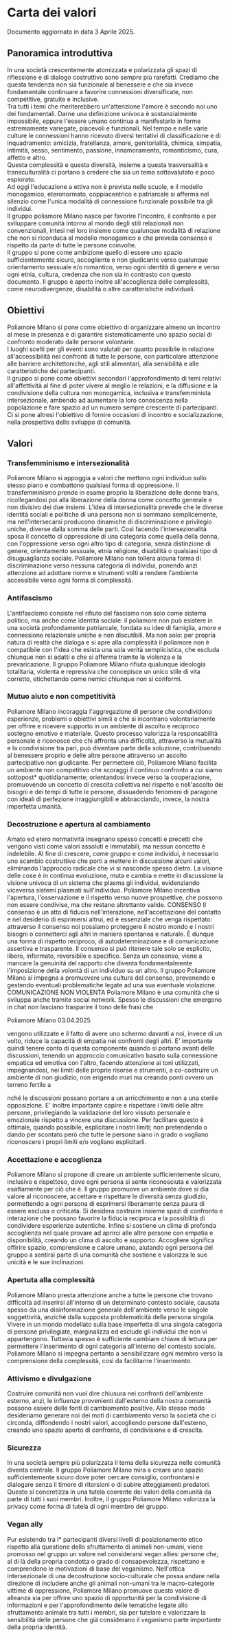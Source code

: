 # Carta dei valori

Documento aggiornato in data 3 Aprile 2025.

## Panoramica introduttiva

In una società crescentemente atomizzata e polarizzata gli spazi di riflessione e di dialogo costruttivo sono sempre più rarefatti. Crediamo che questa tendenza non sia funzionale al benessere e che sia invece fondamentale continuare a favorire connessioni diversificate, non competitive, gratuite e inclusive.  
Tra tutti i temi che meriterebbero un'attenzione l'amore è secondo noi uno dei fondamentali. Darne una definizione univoca è sostanzialmente impossibile, eppure l'essere umano continua a manifestarlo in forme estremamente variegate, piacevoli e funzionali. Nel tempo e nelle varie culture le connessioni hanno ricevuto diversi tentativi di classificazione e di inquadramento: amicizia, fratellanza, amore, genitorialità, chimica, simpatia, intimità, sesso, sentimento, passione, innamoramento, romanticismo, cura, affetto e altro.  
Questa complessità e questa diversità, insieme a questa trasversalità e transculturalità ci portano a credere che sia un tema sottovalutato e poco esplorato.  
Ad oggi l'educazione a ettiva non è prevista nelle scuole, e il modello monogamico, eteronormato, coppiacentrico e patriarcale si afferma nel silenzio come l'unica modalità di connessione funzionale possibile tra gli individui.  
Il gruppo poliamore Milano nasce per favorire l'incontro, il confronto e per sviluppare comunità intorno al mondo degli stili relazionali non convenzionali, intesi nel loro insieme come qualunque modalità di relazione che non si riconduca al modello monogamico e che preveda consenso e rispetto da parte di tutte le persone coinvolte.  
Il gruppo si pone come ambizione quello di essere uno spazio sufficientemente sicuro, accogliente e non giudicante verso qualunque orientamento sessuale e/o romantico, verso ogni identità di genere e verso ogni etnia, cultura, credenza che non sia in contrasto con questo documento. Il gruppo è aperto inoltre all'accoglienza delle complessità, come neurodivergenze, disabilità o altre caratteristiche individuali.

## Obiettivi

Poliamore Milano si pone come obiettivo di organizzare almeno un incontro al mese in presenza e di garantire sistematicamente uno spazio social di confronto moderato dalle persone volontarie.  
I luoghi scelti per gli eventi sono valutati per quanto possibile in relazione all'accessibilità nei confronti di tutte le persone, con particolare attenzione alle barriere architettoniche, agli stili alimentari, alla sensibilità e alle caratteristiche dei partecipanti.  
Il gruppo si pone come obiettivi secondari l'approfondimento di temi relativi all'affettività al fine di poter vivere al meglio le relazioni, e la diffusione e la condivisione della cultura non monogamica, inclusiva e transfemminista intersezionale, ambendo ad aumentare la loro conoscenza nella popolazione e fare spazio ad un numero sempre crescente di partecipanti. Ci si pone altresì l'obiettivo di fornire occasioni di incontro e socializzazione, nella prospettiva dello sviluppo di comunità.

## Valori

### Transfemminismo e intersezionalità

Poliamore Milano si appoggia a valori che mettono ogni individuo sullo stesso piano e combattono qualsiasi forma di oppressione. Il transfemminismo prende in esame proprio la liberazione delle donne trans, ricollegandosi poi alla liberazione della donna come concetto generale e non divisivo dei due insiemi. L'idea di intersezionalità prevede che le diverse identità sociali e politiche di una persona non si sommano semplicemente, ma nell'intersecarsi producono dinamiche di discriminazione e privilegio uniche, diverse dalla somma delle parti. Così facendo l'intersezionalità sposa il concetto di oppressione di una categoria come quella della donna, con l'oppressione verso ogni altro tipo di categoria, senza distinzione di genere, orientamento sessuale, etnia religione, disabilità o qualsiasi tipo di disuguaglianza sociale. Poliamore Milano non tollera alcuna forma di discriminazione verso nessuna categoria di individui, ponendo anzi attenzione ad adottare norme e strumenti volti a rendere l'ambiente accessibile verso ogni forma di complessità.

### Antifascismo

L'antifascismo consiste nel rifiuto del fascismo non solo come sistema politico, ma anche come identità sociale: il poliamore non può esistere in una società profondamente patriarcale, fondata su idee di famiglia, amore e connessione relazionale uniche e non discutibili. Ma non solo: per propria natura di realtà che dialoga e si apre alla complessità il poliamore non è compatibile con l'idea che esista una sola verità semplicistica, che escluda chiunque non si adatti e che si afferma tramite la violenza e la prevaricazione. Il gruppo Poliamore Milano rifiuta qualunque ideologia totalitaria, violenta e repressiva che concepisce un unico stile di vita corretto, etichettando come nemici chiunque non si conformi.

### Mutuo aiuto e non competitività

Poliamore Milano incoraggia l'aggregazione di persone che condividono esperienze, problemi o obiettivi simili e che si incontrano volontariamente per offrire e ricevere supporto in un ambiente di ascolto e reciproco sostegno emotivo e materiale. Questo processo valorizza la responsabilità personale e riconosce che chi affronta una difficoltà, attraverso la mutualità e la condivisione tra pari, può diventare parte della soluzione, contribuendo al benessere proprio e delle altre persone attraverso un ascolto partecipativo non giudicante. Per permettere ciò, Poliamore Milano facilita un ambiente non competitivo che scoraggi il continuo confronto a cui siamo sottopost* quotidianamente; orientandosi invece verso la cooperazione, promuovendo un concetto di crescita collettiva nel rispetto e nell'ascolto dei bisogni e dei tempi di tutte le persone, dissuadendo fenomeni di paragone con ideali di perfezione irraggiungibili e abbracciando, invece, la nostra imperfetta umanità.

### Decostruzione e apertura al cambiamento

Amato ed etero normatività insegnano spesso concetti e precetti che vengono visti
come valori assoluti e immutabili, ma nessun concetto è indelebile. Al fine di crescere,
come gruppo e come individui, è necessario uno scambio costruttivo che porti a
mettere in discussione alcuni valori, eliminando l'approccio radicale che vi si nasconde
spesso dietro. La visione delle cose è in continua evoluzione, muta e cambia e mette in
discussione la visione univoca di un sistema che plasma gli individui, evidenziando
viceversa sistemi plasmati sull'individuo. Poliamore Milano incentiva l'apertura,
l'osservazione e il rispetto verso nuove prospettive, che possono non essere condivise,
ma che restano altrettanto valide.
CONSENSO
Il consenso è un atto di fiducia nell'interazione, nell'accettazione del contatto e nel
desiderio di esprimersi altrui, ed è essenziale che venga rispettato: attraverso il
consenso noi possiamo proteggere il nostro mondo e i nostri bisogni o connetterci agli
altri in maniera spontanea e naturale. È dunque una forma di rispetto reciproco, di
autodeterminazione e di comunicazione assertiva e trasparente. Il consenso si può
ritenere tale solo se esplicito, libero, informato, reversibile e specifico. Senza un
consenso, viene a mancare la genuinità del rapporto che diventa fondamentalmente
l'imposizione della volontà di un individuo su un altro. Il gruppo Poliamore Milano si
impegna a promuovere una cultura del consenso, prevenendo e gestendo eventuali
problematiche legate ad una sua eventuale violazione.
COMUNICAZIONE NON VIOLENTA
Poliamore Milano è una comunità che si sviluppa anche tramite social network. Spesso
le discussioni che emergono in chat non lasciano trasparire il tono delle frasi che

Poliamore Milano 03.04.2025

vengono utilizzate e il fatto di avere uno schermo davanti a noi, invece di un volto,
riduce la capacità di empatia nei confronti degli altri. E' importante quindi tenere conto
di questa componente quando si portano avanti delle discussioni, tenendo un
approccio comunicativo basato sulla connessione empatica ed emotiva con l'altro,
facendo attenzione ai toni utilizzati, impegnandosi, nei limiti delle proprie risorse e
strumenti, a co-costruire un ambiente di non giudizio, non erigendo muri ma creando
ponti ovvero un terreno fertile a

nché le discussioni possano portare a un
arricchimento e non a una sterile opposizione. E' inoltre importante capire e rispettare i
limiti delle altre persone, privilegiando la validazione del loro vissuto personale e
emozionale rispetto a vincere una discussione. Per facilitare questo è ottimale, quando
possibile, esplicitare i nostri limiti; non pretendendo o dando per scontato però che
tutte le persone siano in grado o vogliano riconoscere i propri limiti e/o vogliano
esplicitarli.

### Accettazione e accoglienza

Poliamore Milano si propone di creare un ambiente sufficientemente sicuro, inclusivo e rispettoso, dove ogni persona si sente riconosciuta e valorizzata esattamente per ciò che è. Il gruppo promuove un ambiente dove si dia valore al riconoscere, accettare e rispettare le diversità senza giudizio, permettendo a ogni persona di esprimersi liberamente senza paura di essere esclusa o criticata. Si desidera costruire insieme spazi di confronto e interazione che possano favorire la fiducia reciproca e la possibilità di condividere esperienze autentiche. Infine si sostiene un clima di profonda accoglienza nel quale provare ad aprirci alle altre persone con empatia e disponibilità, creando un clima di ascolto e supporto. Accogliere significa offirire spazio, comprensione e calore umano, aiutando ogni persona del gruppo a sentirsi parte di una comunità che sostiene e valorizza le sue unicità e le sue inclinazioni.

### Apertuta alla complessità

Poliamore Milano presta attenzione anche a tutte le persone che trovano difficoltà ad inserirsi all'interno di un determinato contesto sociale, causata spesso da una disinformazione generale dell'ambiente verso le singole soggettività, anziché dalla supposta problematicità della persona singola. Vivere in un mondo modellato sulla base imperfetta di una singola categoria di persone privilegiate, marginalizza ed esclude gli individui che non vi appartengono. Tuttavia spesso è sufficiente cambiare chiave di lettura per permettere l'inserimento di ogni categoria all'interno del contesto sociale. Poliamore Milano si impegna pertanto a sensibilizzare ogni membro verso la comprensione della complessità, così da facilitarne l'inserimento.

### Attivismo e divulgazione

Costruire comunità non vuol dire chiusura nei confronti dell'ambiente esterno, anzi, le influenze provenienti dall'esterno della nostra comunità possono essere delle fonti di cambiamento positive. Allo stesso modo desideriamo generare noi dei moti di cambiamento verso la società che ci circonda, diffondendo i nostri valori, accogliendo persone dall'esterno, creando uno spazio aperto di confronto, di condivisione e di crescita.

### Sicurezza

In una società sempre più polarizzata il tema della sicurezza nelle comunità diventa centrale. Il gruppo Poliamore Milano mira a creare uno spazio sufficientemente sicuro dove poter cercare consiglio, confrontarsi e dialogare senza il timore di ritorsioni o di subire atteggiamenti predatori. Questo si concretizza in una tutela coerente dei valori della comunità da parte di tutti i suoi membri. Inoltre, il gruppo Poliamore Milano valorizza la privacy come forma di tutela di ogni membro del gruppo.

### Vegan ally

Pur esistendo tra l* partecipanti diversi livelli di posizionamento etico rispetto alla questione dello sfruttamento di animali non-umani, viene promosso nel gruppo un valore nel considerarsi vegan allies: persone che, al di là della propria condotta o grado di consapevolezza, rispettano e comprendono le motivazioni di base del veganismo. Nell'ottica intersezionale di una decostruzione socio-culturale che possa andare nella direzione di includere anche gli animali non-umani tra le macro-categorie vittime di oppressione, Poliamore Milano promuove questo valore di alleanza sia per offrire uno spazio di opportunità per la condivisione di informazioni e per l'approfondimento delle tematiche legate allo sfruttamento animale tra tutti i membri, sia per tutelare e valorizzare la sensibilità delle persone che già considerano il veganismo parte importante della propria identità.